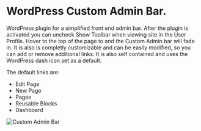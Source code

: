 # WordPress Custom Admin Bar.

WordPress plugin for a simplified front end admin bar. After the plugin is activated you can uncheck Show Toolbar when viewing site in the User Profile. Hover to the top of the page to and the Custom Admin bar will fade in. It is also is completly customizable and can be easily modified, so you can add or remove additional links. It is also self contained and uses the WordPress dash icon set as a default. 

The default links are: 
- Edit Page
- New Page
- Pages
- Reusable Blocks
- Dashboard

![Custom Admin Bar](https://www.hazzardlabs.com/images/admin-bar.png)
